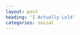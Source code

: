 ```yaml
---
layout: post
heading: 'I Actually Lold'
categories: social
---
```


<!-- Replace missing image from http://media.chris-alexander.co.uk/wp-content/uploads/2009/10/lol.PNG -->
